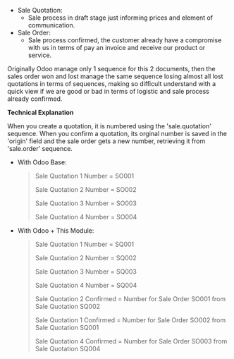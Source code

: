 - Sale Quotation:
  - Sale process in draft stage just informing prices and element of
    communication.
- Sale Order:
  - Sale process confirmed, the customer already have a compromise with
    us in terms of pay an invoice and receive our product or service.

Originally Odoo manage only 1 sequence for this 2 documents, then the
sales order won and lost manage the same sequence losing almost all lost
quotations in terms of sequences, making so difficult understand with a
quick view if we are good or bad in terms of logistic and sale process
already confirmed.

**Technical Explanation**

When you create a quotation, it is numbered using the 'sale.quotation'
sequence. When you confirm a quotation, its orginal number is saved in
the 'origin' field and the sale order gets a new number, retrieving it
from 'sale.order' sequence.

- With Odoo Base:

  > Sale Quotation 1 Number = SO001
  >
  > Sale Quotation 2 Number = SO002
  >
  > Sale Quotation 3 Number = SO003
  >
  > Sale Quotation 4 Number = SO004

- With Odoo + This Module:

  > Sale Quotation 1 Number = SQ001
  >
  > Sale Quotation 2 Number = SQ002
  >
  > Sale Quotation 3 Number = SQ003
  >
  > Sale Quotation 4 Number = SQ004
  >
  > Sale Quotation 2 Confirmed = Number for Sale Order SO001 from Sale
  > Quotation SQ002
  >
  > Sale Quotation 1 Confirmed = Number for Sale Order SO002 from Sale
  > Quotation SQ001
  >
  > Sale Quotation 4 Confirmed = Number for Sale Order SO003 from Sale
  > Quotation SQ004
